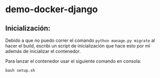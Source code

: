 # demo-docker-django

## Inicialización:
Debido a que no puedo correr el comando ```python manage.py migrate``` al hacer el build, escribi un script de inicialización
que hace esto por mí además de inicializar el contenedor.

Para lanzar el contenedor usar el siguiente comando en consola:

```bash setup.sh ```
